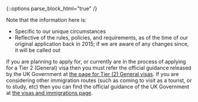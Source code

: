 {::options parse_block_html="true" /}
<div class='{{ include.content }}'>
Note that the information here is:

* Specific to our unique circumstances
* Reflective of the rules, policies, and requirements, as of the time of our original application back in 2015; if we are aware of any changes since, it will be called out

If you are planning to apply for, or currently are in the process of applying for a Tier 2 (General) visa then you must refer the official guidance released by the UK Government at [the page for Tier (2) General visas](https://www.gov.uk/tier-2-general). If you are considering other immigration routes (such as coming to visit as a tourist, or to study, etc) then you can find the official guidance of the UK Government at [the visas and immigrations page](https://www.gov.uk/browse/visas-immigration).
</div>